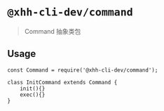# `@xhh-cli-dev/command`

> Command 抽象类包

## Usage

```
const Command = require('@xhh-cli-dev/command');

class InitCommand extends Command {
    init(){}
    exec(){}
}
```
